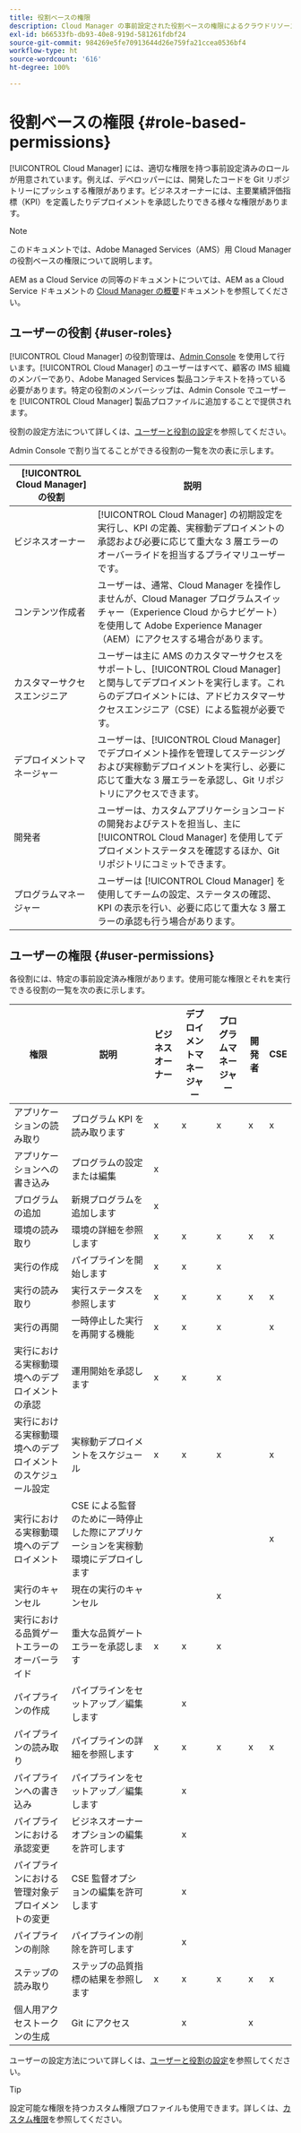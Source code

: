```yaml
---
title: 役割ベースの権限
description: Cloud Manager の事前設定された役割ベースの権限によるクラウドリソースへのアクセスの管理について説明します。
exl-id: b66533fb-db93-40e8-919d-581261fdbf24
source-git-commit: 984269e5fe70913644d26e759fa21ccea0536bf4
workflow-type: ht
source-wordcount: '616'
ht-degree: 100%

---
```



# 役割ベースの権限 {#role-based-permissions}

[!UICONTROL Cloud Manager] には、適切な権限を持つ事前設定済みのロールが用意されています。例えば、デベロッパーには、開発したコードを Git リポジトリーにプッシュする権限があります。ビジネスオーナーには、主要業績評価指標（KPI）を定義したりデプロイメントを承認したりできる様々な権限があります。

>[!NOTE]
>
>このドキュメントでは、Adobe Managed Services（AMS）用 Cloud Manager の役割ベースの権限について説明します。
>
>AEM as a Cloud Service の同等のドキュメントについては、AEM as a Cloud Service ドキュメントの [Cloud Manager の概要](https://experienceleague.adobe.com/ja/docs/experience-manager-cloud-service/content/onboarding/concepts/cloud-manager-introduction#role-based-permissions)ドキュメントを参照してください。

## ユーザーの役割 {#user-roles}

[!UICONTROL Cloud Manager] の役割管理は、[Admin Console](https://helpx.adobe.com/jp/enterprise/using/admin-console.html) を使用して行います。[!UICONTROL Cloud Manager] のユーザーはすべて、顧客の IMS 組織のメンバーであり、Adobe Managed Services 製品コンテキストを持っている必要があります。特定の役割のメンバーシップは、Admin Console でユーザーを [!UICONTROL Cloud Manager] 製品プロファイルに追加することで提供されます。

役割の設定方法について詳しくは、[ユーザーと役割の設定](/help/requirements/users-and-roles.md)を参照してください。

Admin Console で割り当てることができる役割の一覧を次の表に示します。

| [!UICONTROL Cloud Manager] の役割 | 説明 |
|---|---|
| ビジネスオーナー | [!UICONTROL Cloud Manager] の初期設定を実行し、KPI の定義、実稼動デプロイメントの承認および必要に応じて重大な 3 層エラーのオーバーライドを担当するプライマリユーザーです。 |
| コンテンツ作成者 | ユーザーは、通常、Cloud Manager を操作しませんが、Cloud Manager プログラムスイッチャー（Experience Cloud からナビゲート）を使用して Adobe Experience Manager（AEM）にアクセスする場合があります。 |
| カスタマーサクセスエンジニア | ユーザーは主に AMS のカスタマーサクセスをサポートし、[!UICONTROL Cloud Manager] と関与してデプロイメントを実行します。これらのデプロイメントには、アドビカスタマーサクセスエンジニア（CSE）による監視が必要です。 |
| デプロイメントマネージャー | ユーザーは、[!UICONTROL Cloud Manager] でデプロイメント操作を管理してステージングおよび実稼動デプロイメントを実行し、必要に応じて重大な 3 層エラーを承認し、Git リポジトリにアクセスできます。 |
| 開発者 | ユーザーは、カスタムアプリケーションコードの開発およびテストを担当し、主に [!UICONTROL Cloud Manager] を使用してデプロイメントステータスを確認するほか、Git リポジトリにコミットできます。 |
| プログラムマネージャー | ユーザーは [!UICONTROL Cloud Manager] を使用してチームの設定、ステータスの確認、KPI の表示を行い、必要に応じて重大な 3 層エラーの承認も行う場合があります。 |

## ユーザーの権限 {#user-permissions}

各役割には、特定の事前設定済み権限があります。使用可能な権限とそれを実行できる役割の一覧を次の表に示します。

| 権限 | 説明 | ビジネスオーナー | デプロイメントマネージャー | プログラムマネージャー | 開発者 | CSE |
| --- | --- | --- | --- | --- | --- | --- |
| アプリケーションの読み取り | プログラム KPI を読み取ります | x | x | x | x | x |
| アプリケーションへの書き込み | プログラムの設定または編集 | x | | | | |
| プログラムの追加 | 新規プログラムを追加します | x | | | | |
| 環境の読み取り | 環境の詳細を参照します | x | x | x | x | x |
| 実行の作成 | パイプラインを開始します | x | x | x | | |
| 実行の読み取り | 実行ステータスを参照します | x | x | x | x | x |
| 実行の再開 | 一時停止した実行を再開する機能 | x | x | x | | x |
| 実行における実稼動環境へのデプロイメントの承認 | 運用開始を承認します | x | x | x | | |
| 実行における実稼動環境へのデプロイメントのスケジュール設定 | 実稼動デプロイメントをスケジュール | x | x | x | | x |
| 実行における実稼動環境へのデプロイメント | CSE による監督のために一時停止した際にアプリケーションを実稼動環境にデプロイします | | | | | x |
| 実行のキャンセル | 現在の実行のキャンセル | | | x | | |
| 実行における品質ゲートエラーのオーバーライド | 重大な品質ゲートエラーを承認します | x | x | x | | |
| パイプラインの作成 | パイプラインをセットアップ／編集します | | x | | | |
| パイプラインの読み取り | パイプラインの詳細を参照します | x | x | x | x | x |
| パイプラインへの書き込み | パイプラインをセットアップ／編集します | | x | | | |
| パイプラインにおける承認変更 | ビジネスオーナーオプションの編集を許可します | | x | | | |
| パイプラインにおける管理対象デプロイメントの変更 | CSE 監督オプションの編集を許可します | | x | | | |
| パイプラインの削除 | パイプラインの削除を許可します | | x | | | |
| ステップの読み取り | ステップの品質指標の結果を参照します | x | x | x | x | x |
| 個人用アクセストークンの生成 | Git にアクセス | | x | | x | |

ユーザーの設定方法について詳しくは、[ユーザーと役割の設定](/help/requirements/users-and-roles.md)を参照してください。

>[!TIP]
>
>設定可能な権限を持つカスタム権限プロファイルも使用できます。詳しくは、[カスタム権限](/help/using/custom-permissions.md)を参照してください。
